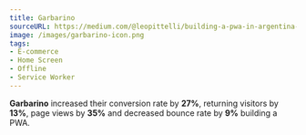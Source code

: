 ```yaml
---
title: Garbarino
sourceURL: https://medium.com/@leopittelli/building-a-pwa-in-argentina-3ac669eabbeb
image: /images/garbarino-icon.png
tags:
- E-commerce 
- Home Screen 
- Offline
- Service Worker
---
```


**Garbarino** increased their conversion rate by **27%**, returning visitors by **13%**, page views by **35%** and decreased bounce rate by **9%** building a PWA.
